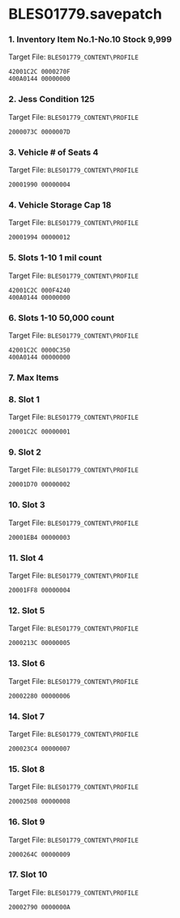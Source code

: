 # BLES01779.savepatch

### 1. Inventory Item No.1-No.10 Stock 9,999

Target File: `BLES01779_CONTENT\PROFILE`

```
42001C2C 0000270F
400A0144 00000000
```

### 2. Jess Condition 125

Target File: `BLES01779_CONTENT\PROFILE`

```
2000073C 0000007D
```

### 3. Vehicle # of Seats 4

Target File: `BLES01779_CONTENT\PROFILE`

```
20001990 00000004
```

### 4. Vehicle Storage Cap 18

Target File: `BLES01779_CONTENT\PROFILE`

```
20001994 00000012
```

### 5. Slots 1-10 1 mil count

Target File: `BLES01779_CONTENT\PROFILE`

```
42001C2C 000F4240
400A0144 00000000
```

### 6. Slots 1-10 50,000 count

Target File: `BLES01779_CONTENT\PROFILE`

```
42001C2C 0000C350
400A0144 00000000
```

### 7. Max Items
### 8. Slot 1

Target File: `BLES01779_CONTENT\PROFILE`

```
20001C2C 00000001
```

### 9. Slot 2

Target File: `BLES01779_CONTENT\PROFILE`

```
20001D70 00000002
```

### 10. Slot 3

Target File: `BLES01779_CONTENT\PROFILE`

```
20001EB4 00000003
```

### 11. Slot 4

Target File: `BLES01779_CONTENT\PROFILE`

```
20001FF8 00000004
```

### 12. Slot 5

Target File: `BLES01779_CONTENT\PROFILE`

```
2000213C 00000005
```

### 13. Slot 6

Target File: `BLES01779_CONTENT\PROFILE`

```
20002280 00000006
```

### 14. Slot 7

Target File: `BLES01779_CONTENT\PROFILE`

```
200023C4 00000007
```

### 15. Slot 8

Target File: `BLES01779_CONTENT\PROFILE`

```
20002508 00000008
```

### 16. Slot 9

Target File: `BLES01779_CONTENT\PROFILE`

```
2000264C 00000009
```

### 17. Slot 10

Target File: `BLES01779_CONTENT\PROFILE`

```
20002790 0000000A
```


